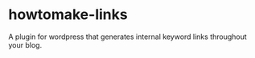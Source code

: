 # howtomake-links
 A plugin for wordpress that generates internal keyword links throughout your blog.
